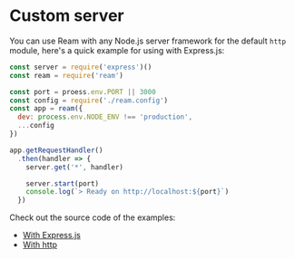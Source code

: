 # Custom server

You can use Ream with any Node.js server framework for the default `http` module, here's a quick example for using with Express.js:

```js
const server = require('express')()
const ream = require('ream')

const port = proess.env.PORT || 3000
const config = require('./ream.config')
const app = ream({
  dev: process.env.NODE_ENV !== 'production',
  ...config
})

app.getRequestHandler()
  .then(handler => {
    server.get('*', handler)

    server.start(port)
    console.log(`> Ready on http://localhost:${port}`)
  })
```

Check out the source code of the examples:

- [With Express.js](https://github.com/ream/ream/tree/master/examples/custom-server-express)
- [With http](https://github.com/ream/ream/tree/master/examples/custom-server-http)